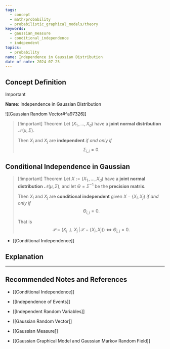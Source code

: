 ```yaml
---
tags:
  - concept
  - math/probability
  - probabilistic_graphical_models/theory
keywords:
  - gaussian_measure
  - conditional_independence
  - independent
topics:
  - probability
name: Independence in Gaussian Distribution
date of note: 2024-07-25
---
```


## Concept Definition

>[!important]
>**Name**: Independence in Gaussian Distribution

![[Gaussian Random Vector#^a97326]]


>[!important] Theorem
>Let $(X_{1} \,{,}\ldots{,}\,X_{d})$ have a **joint normal distribution** $\mathcal{N}(\mu, \Sigma)$.
>
>Then $X_{i}$ and $X_{j}$ are **independent** *if and only if* $$\Sigma_{i,j} = 0.$$

## Conditional Independence in Gaussian 

>[!important] Theorem
>Let $X := (X_{1} \,{,}\ldots{,}\,X_{d})$ have a **joint normal distribution** $\mathcal{N}(\mu, \Sigma)$, and let $\Theta = \Sigma^{-1}$ be the **precision matrix**.
>
>Then $X_{i}$ and $X_{j}$ are **conditional independent** given $X - \left\{ X_{i}, X_{j} \right\}$ *if and only if* $$\Theta_{i,j} = 0.$$
>
>That is $$\mathcal{P} \vDash (X_{i} \perp X_{j} \,|\,\mathcal{X} - \left\{ X_{i}, X_{j} \right\})\; \iff \; \Theta_{i,j} = 0.$$

- [[Conditional Independence]]


## Explanation





-----------
##  Recommended Notes and References


- [[Conditional Independence]]
- [[Independence of Events]]
- [[Independent Random Variables]]



- [[Gaussian Random Vector]]
- [[Gaussian Measure]]
- [[Gaussian Graphical Model and Gaussian Markov Random Field]]

